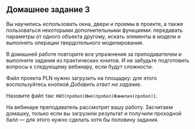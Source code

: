 ## Домашнее задание 3

Вы научились использовать окна, двери и проемы в проекте, а также пользоваться некоторыми дополнительными функциями: передавать параметры от одного объекта  другому, искать элементы в модели и выполнять операции твердотельного моделирования.

В домашней работе повторите все упражнения за преподавателем и выполните задания из практических юнитов. И не забудьте подготовить вопросы к следующему вебинару, если будут сложности.

Файл проекта PLN нужно загрузить на площадку: для этого воспользуйтесь кнопкой *Добавить ответ на задание*.

Назовите файл так: `HW3(пробел)Имя(пробел)Фамилия(пробел)1`.

На вебинаре преподаватель рассмотрит вашу работу. Засчитаем домашку, только если вы загрузили результат и получили проходной балл — для этого нужно сделать хотя бы половину задания.